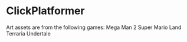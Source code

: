 # ClickPlatformer

Art assets are from the following games:
Mega Man 2
Super Mario Land
Terraria
Undertale
